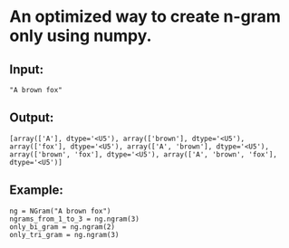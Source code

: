 # An optimized way to create n-gram only using numpy.

## Input:

    "A brown fox"

## Output: 
    
    [array(['A'], dtype='<U5'), array(['brown'], dtype='<U5'), 
    array(['fox'], dtype='<U5'), array(['A', 'brown'], dtype='<U5'), 
    array(['brown', 'fox'], dtype='<U5'), array(['A', 'brown', 'fox'], dtype='<U5')]

## Example:    
    
    ng = NGram("A brown fox") 
    ngrams_from_1_to_3 = ng.ngram(3)
    only_bi_gram = ng.ngram(2)
    only_tri_gram = ng.ngram(3)
